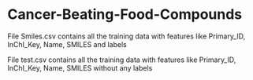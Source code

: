 # Cancer-Beating-Food-Compounds
File Smiles.csv contains all the training data with features like Primary_ID, InChI_Key, Name, SMILES and labels

File test.csv contains all the training data with features like Primary_ID, InChI_Key, Name, SMILES without any labels
